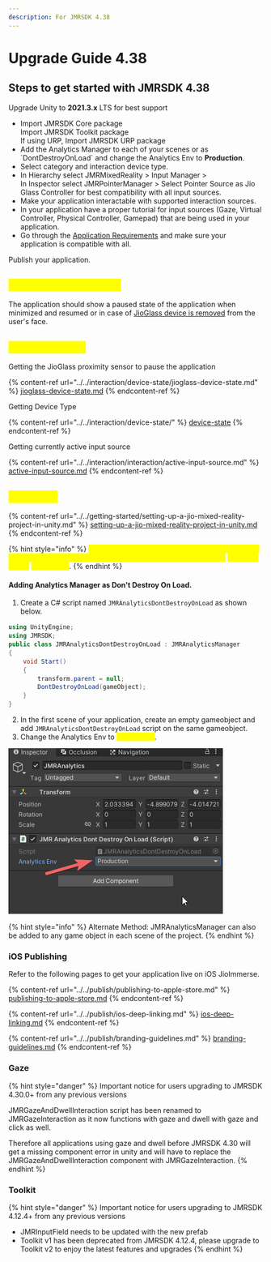 ```yaml
---
description: For JMRSDK 4.38
---
```


# Upgrade Guide 4.38

## Steps to get started with JMRSDK 4.38

Upgrade Unity to **2021.3.x** LTS for best support

* Import JMRSDK Core package\
  Import JMRSDK Toolkit package\
  If using URP, Import JMRSDK URP package
* Add the Analytics Manager to each of your scenes or as \`DontDestroyOnLoad\` and change the Analytics Env to **Production**.
* Select category and interaction device type.
* In Hierarchy select JMRMixedReality > Input Manager > \
  In Inspector select JMRPointerManager > Select Pointer Source as Jio Glass Controller for best compatibility with all input sources.
* Make your application interactable with supported interaction sources.
* In your application have a proper tutorial for input sources (Gaze, Virtual Controller, Physical Controller, Gamepad) that are being used in your application.&#x20;
* Go through the [Application Requirements](../application-requirements.md) and make sure your application is compatible with all.

Publish your application.

## <mark style="color:yellow;">JioGlass Device State</mark>

The application should show a paused state of the application when minimized and resumed or in case of [JioGlass device is removed](../../interaction/device-state/#jioglass-methods) from the user's face.

## <mark style="color:yellow;">Important APIs</mark>

Getting the JioGlass proximity sensor to pause the application

{% content-ref url="../../interaction/device-state/jioglass-device-state.md" %}
[jioglass-device-state.md](../../interaction/device-state/jioglass-device-state.md)
{% endcontent-ref %}

Getting Device Type

{% content-ref url="../../interaction/device-state/" %}
[device-state](../../interaction/device-state/)
{% endcontent-ref %}

Getting currently active input source

{% content-ref url="../../interaction/interaction/active-input-source.md" %}
[active-input-source.md](../../interaction/interaction/active-input-source.md)
{% endcontent-ref %}

## <mark style="color:yellow;">Analytics</mark>

{% content-ref url="../../getting-started/setting-up-a-jio-mixed-reality-project-in-unity.md" %}
[setting-up-a-jio-mixed-reality-project-in-unity.md](../../getting-started/setting-up-a-jio-mixed-reality-project-in-unity.md)
{% endcontent-ref %}

{% hint style="info" %}
<mark style="color:yellow;">This is compulsory to add the analytics manager to each of your scenes or as \`Dont destroy on load\` and change the</mark> <mark style="color:yellow;">Analytics Env to</mark> <mark style="color:yellow;"></mark><mark style="color:yellow;">**Production**</mark>.
{% endhint %}

#### Adding Analytics Manager as Don't Destroy On Load.

1. Create a C# script named `JMRAnalyticsDontDestroyOnLoad` as shown below.

```csharp
using UnityEngine;
using JMRSDK;
public class JMRAnalyticsDontDestroyOnLoad : JMRAnalyticsManager
{
    void Start()
    {
        transform.parent = null;
        DontDestroyOnLoad(gameObject);
    }
}
```

2. In the first scene of your application, create an empty gameobject and add `JMRAnalyticsDontDestroyOnLoad` script on the same gameobject.
3. Change the Analytics Env to <mark style="color:yellow;">**Production**</mark>.

<img src="../../.gitbook/assets/image (9).png" alt="" data-size="original">

{% hint style="info" %}
Alternate Method: JMRAnalyticsManager can also be added to any game object in each scene of the project.
{% endhint %}

### iOS Publishing

Refer to the following pages to get your application live on iOS JioImmerse.

{% content-ref url="../../publish/publishing-to-apple-store.md" %}
[publishing-to-apple-store.md](../../publish/publishing-to-apple-store.md)
{% endcontent-ref %}

{% content-ref url="../../publish/ios-deep-linking.md" %}
[ios-deep-linking.md](../../publish/ios-deep-linking.md)
{% endcontent-ref %}

{% content-ref url="../../publish/branding-guidelines.md" %}
[branding-guidelines.md](../../publish/branding-guidelines.md)
{% endcontent-ref %}

### Gaze

{% hint style="danger" %}
Important notice for users upgrading to JMRSDK 4.30.0+ from any previous versions

JMRGazeAndDwellInteraction script has been renamed to JMRGazeInteraction as it now functions with gaze and dwell with gaze and click as well.

Therefore all applications using gaze and dwell before JMRSDK 4.30 will get a missing component error in unity and will have to replace the JMRGazeAndDwellInteraction component with JMRGazeInteraction.
{% endhint %}

### Toolkit

{% hint style="danger" %}
Important notice for users upgrading to JMRSDK 4.12.4+ from any previous versions

* JMRInputField needs to be updated with the new prefab
* Toolkit v1 has been deprecated from JMRSDK 4.12.4, please upgrade to Toolkit v2 to enjoy the latest features and upgrades
{% endhint %}
